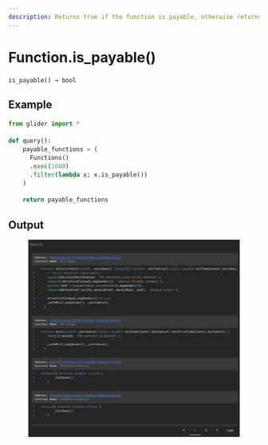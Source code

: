 ```yaml
---
description: Returns true if the function is payable, otherwise returns false.
---
```


# Function.is\_payable()

`is_payable() → bool`

## Example

```python
from glider import *

def query():
    payable_functions = (
      Functions()
      .exec(1000)
      .filter(lambda x: x.is_payable())
    )

    return payable_functions
```

## Output

<figure><img src="../../../.gitbook/assets/image (4) (1) (1) (1) (1) (1) (1) (1) (1).png" alt=""><figcaption></figcaption></figure>
